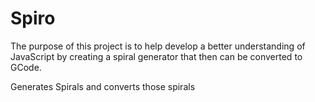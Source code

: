 # Spiro
The purpose of this project is to help develop a better understanding of JavaScript by creating a spiral generator that then can be converted to GCode.

Generates Spirals and converts those spirals
